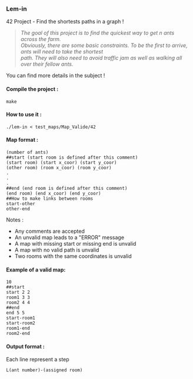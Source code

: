 ### Lem-in
42 Project - Find the shortests paths in a graph !
>_The goal of this project is to find the quickest way to get n ants across the farm.  
Obviously, there are some basic constraints. To be the first to arrive, ants will need to take the shortest  
path. They will also need to avoid traffic jam as well as walking all over their fellow ants._

You can find more details in the subject !
#### Compile the project :
```
make
```
#### How to use it :
```
./lem-in < test_maps/Map_Valide/42
```
#### Map format :
```
(number of ants)
##start (start room is defined after this comment)
(start room) (start x_coor) (start y_coor)
(other room) (room x_coor) (room y_coor)
.
.
.
##end (end room is defined after this comment)
(end room) (end x_coor) (end y_coor)
##How to make links between rooms
start-other
other-end
```
Notes : 
* Any comments are accepted
* An unvalid map leads to a "ERROR" message
* A map with missing start or missing end is unvalid
* A map with no valid path is unvalid
* Two rooms with the same coordinates is unvalid
#### Example of a valid map: 
```
10
##start
start 2 2
room1 3 3
room2 4 4
##end
end 5 5
start-room1
start-room2
room1-end
room2-end
```
#### Output format :
Each line represent a step
```
L(ant number)-(assigned room)
```
